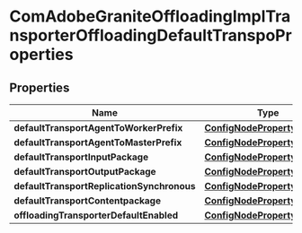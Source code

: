 

# ComAdobeGraniteOffloadingImplTransporterOffloadingDefaultTranspoProperties

## Properties

Name | Type | Description | Notes
------------ | ------------- | ------------- | -------------
**defaultTransportAgentToWorkerPrefix** | [**ConfigNodePropertyString**](ConfigNodePropertyString.md) |  |  [optional]
**defaultTransportAgentToMasterPrefix** | [**ConfigNodePropertyString**](ConfigNodePropertyString.md) |  |  [optional]
**defaultTransportInputPackage** | [**ConfigNodePropertyString**](ConfigNodePropertyString.md) |  |  [optional]
**defaultTransportOutputPackage** | [**ConfigNodePropertyString**](ConfigNodePropertyString.md) |  |  [optional]
**defaultTransportReplicationSynchronous** | [**ConfigNodePropertyBoolean**](ConfigNodePropertyBoolean.md) |  |  [optional]
**defaultTransportContentpackage** | [**ConfigNodePropertyBoolean**](ConfigNodePropertyBoolean.md) |  |  [optional]
**offloadingTransporterDefaultEnabled** | [**ConfigNodePropertyBoolean**](ConfigNodePropertyBoolean.md) |  |  [optional]



